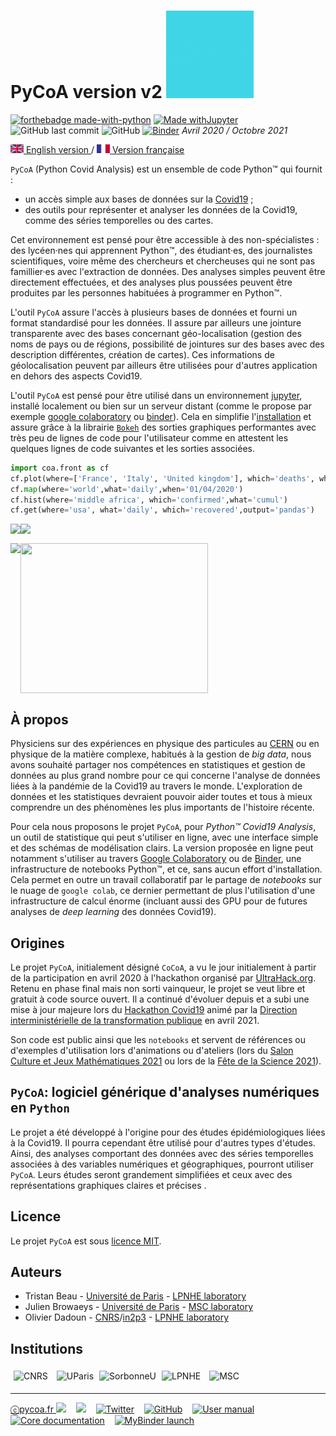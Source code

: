 #  PyCoA version v2 <img src="https://github.com/coa-project/coa-project.github.io/blob/main/fig/logo-anime.gif" width="140px" align=bottom >

[![forthebadge made-with-python](http://ForTheBadge.com/images/badges/made-with-python.svg)](https://www.python.org/)
[![Made withJupyter](https://img.shields.io/badge/Made%20with-Jupyter-orange?style=for-the-badge&logo=Jupyter)](https://jupyter.org/try)
![GitHub last commit](https://img.shields.io/github/last-commit/pycoa/coa/dev?style=for-the-badge)
![GitHub](https://img.shields.io/github/license/pycoa/coa?style=for-the-badge)
[![Binder](https://mybinder.org/badge_logo.svg)](https://mybinder.org/v2/gh/coa-project/pycoa/dev)
_Avril 2020 / Octobre 2021_

[<img src="https://github.com/coa-project/coa-project.github.io/raw/main/fig/UK.png" height="14px" alt="UK flag"> English  version ](https://github.com/coa-project/pycoa)
/
[<img src="https://github.com/coa-project/coa-project.github.io/raw/main/fig/FR.png" height="14px" alt="FR flag"> Version française ](https://github.com/coa-project/pycoa/blob/main/README_FR.md)

<!--center>
<iframe id="mobilehide" height="460" width="580" src="fig/mapFranceVariant.html" frameborder="0"></iframe>
</center-->

`PyCoA` (Python Covid Analysis) est un ensemble de code Python™ qui fournit :
- un accès simple aux bases de données sur la <a href="https://www.who.int/fr/emergencies/diseases/novel-coronavirus-2019/question-and-answers-hub">Covid19</a> ;
- des outils pour représenter et analyser les données de la Covid19, comme des séries temporelles ou des cartes.

Cet environnement est pensé pour être accessible à des non-spécialistes : des lycéen·nes qui apprennent Python™, des étudiant·es, des journalistes scientifiques, voire même des chercheurs et chercheuses qui ne sont pas famillier·es avec l'extraction de données. Des analyses simples peuvent être directement effectuées, et des analyses plus poussées peuvent être produites par les personnes habituées à programmer en Python™.

L'outil `PyCoA` assure l'accès à plusieurs bases de données et fourni un format standardisé pour les données. Il assure par ailleurs une jointure transparente avec des bases concernant géo-localisation (gestion des noms de pays ou de régions, possibilité de jointures sur des bases avec des description différentes, création de cartes). Ces informations de géolocalisation peuvent par ailleurs être utilisées pour d'autres application en dehors des aspects Covid19.

L'outil `PyCoA` est pensé pour être utilisé dans un environnement [jupyter](https://jupyter.org/), installé localement ou bien sur un serveur distant (comme le propose par exemple [google colaboratory](https://colab.research.google.com/) ou [binder](https://mybinder.org/)). Cela en simplifie l'[installation](https://github.com/coa-project/pycoa/wiki/Installation) et assure grâce à la librairie [`Bokeh`](https://bokeh.org/) des sorties graphiques performantes avec très peu de lignes de code pour l'utilisateur comme en attestent les quelques lignes de code suivantes et les sorties associées.

```python
import coa.front as cf
cf.plot(where=['France', 'Italy', 'United kingdom'], which='deaths', what='cumul')
cf.map(where='world',what='daily',when='01/04/2020')
cf.hist(where='middle africa', which='confirmed',what='cumul')
cf.get(where='usa', what='daily', which='recovered',output='pandas')
```
<img src="https://raw.githubusercontent.com/wiki/coa-project/pycoa/figs/pycoa_plot_example.png" height="240" align=top /><img src="https://raw.githubusercontent.com/wiki/coa-project/pycoa/figs/pycoa_map_example.png" height="240" align=top />

<img src="https://raw.githubusercontent.com/wiki/coa-project/pycoa/figs/pycoa_hist_example.png" height="240" align=top /><img src="https://raw.githubusercontent.com/wiki/coa-project/pycoa/figs/pycoa_get_example.png" height="240" width="300" align=top />

## À propos

Physiciens sur des expériences en physique des particules au [CERN](https://home.cern/) ou en physique de la matière complexe, habitués à la gestion de _big data_, nous avons souhaité partager nos compétences en statistiques et gestion de données au plus grand nombre pour ce qui concerne l'analyse de données liées à la pandémie de la Covid19 au travers le monde.
L'exploration de données et les statistiques devraient pouvoir aider toutes et tous à mieux comprendre un des phénomènes les plus importants de l'histoire récente.

Pour cela nous proposons le projet `PyCoA`, pour _Python™ Covid19 Analysis_, un outil de statistique qui peut s'utiliser en ligne, avec une interface simple et des schémas de modélisation clairs. La version proposée en ligne peut notamment s'utiliser au travers [Google Colaboratory](https://colab.research.google.com/) ou de [Binder](https://mybinder.org/), une infrastructure de notebooks Python™, et ce, sans aucun effort d'installation.
Cela permet en outre un travail collaboratif par le partage de _notebooks_ sur le nuage de `google colab`, ce dernier permettant de plus l'utilisation d'une infrastructure de calcul énorme (incluant aussi des GPU pour de futures analyses de _deep learning_ des données Covid19).

## Origines

Le projet `PyCoA`, initialement désigné `CoCoA`, a vu le jour initialement à partir de la participation en avril 2020 à l'hackathon organisé par [UltraHack.org](https://ultrahack.org/covid-19datahack).
Retenu en phase final mais non sorti vainqueur, le projet se veut libre et gratuit à code source ouvert. Il a continué d'évoluer depuis et a subi une mise à jour majeure lors du [Hackathon Covid19](https://hackathon-covid.fr) animé par la [Direction interministérielle de la transformation publique](https://www.modernisation.gouv.fr/) en avril 2021.

Son code est public ainsi que les `notebooks` et servent de références ou d'exemples d'utilisation lors d'animations ou d'ateliers (lors du [Salon Culture et Jeux Mathématiques 2021](https://salon-math.fr/) ou lors de la [Fête de la Science 2021](https://www.fetedelascience.fr/)).

## `PyCoA`: logiciel générique d'analyses numériques en `Python`
Le projet a été développé à l'origine pour des études épidémiologiques liées à la Covid19. Il pourra cependant être utilisé pour d'autres types d'études.   
Ainsi, des analyses comportant des données avec des séries temporelles associées à des variables numériques et géographiques, pourront utiliser `PyCoA`. Leurs études seront grandement simplifiées et ceux avec des représentations graphiques claires et précises .    


## Licence

Le projet `PyCoA` est sous [licence MIT](https://github.com/coa-project/pycoa/blob/main/LICENSE).

## Auteurs

* Tristan Beau - [Université de Paris](http://u-paris.fr) - [LPNHE laboratory](http://lpnhe.in2p3.fr/)
* Julien Browaeys - [Université de Paris](http://u-paris.fr) - [MSC laboratory](http://www.msc.univ-paris-diderot.fr/)
* Olivier Dadoun - [CNRS](http://cnrs.fr)/[in2p3](https://www.in2p3.cnrs.fr/) - [LPNHE laboratory](http://lpnhe.in2p3.fr/)

## Institutions
<div class="row">
    <img src="https://raw.githubusercontent.com/wiki/coa-project/pycoa/figs/logoCNRS.jpg" alt="CNRS" style="height:45px; padding: 5px;" />
    <img src="https://raw.githubusercontent.com/wiki/coa-project/pycoa/figs/Universite_Paris_logo_horizontal.jpg" alt="UParis" style="height:45px; padding: 5px;" />
    <img src="https://raw.githubusercontent.com/wiki/coa-project/pycoa/figs/logo_sorbonne_U.png" alt="SorbonneU" style="height:45px;" />
    <img src="https://raw.githubusercontent.com/wiki/coa-project/pycoa/figs/logo_LPNHE_web_bleu_2011.gif" alt="LPNHE" style="height:45px; padding: 5px;" />
    <img src="http://www.msc.univ-paris-diderot.fr/plugins/kitcnrs/images/logo_msc.jpg" alt="MSC" style="height:45px; padding: 5px;" />
</div>

***
[ⓒpycoa.fr <img src='https://raw.githubusercontent.com/wiki/coa-project/pycoa/figs/world-wide-web.png' height='25px' />](http://www.pycoa.fr) &nbsp;&nbsp;
[<img src='https://raw.githubusercontent.com/wiki/coa-project/pycoa/figs/email.png' height='25px' align='bottom' />](mailto:support@pycoa.fr) &nbsp;&nbsp;
[<img src='https://raw.githubusercontent.com/wiki/coa-project/pycoa/figs/twitter.png' height='25px' alt='Twitter'  />](https://twitter.com/pycoa_fr) &nbsp;&nbsp;
[<img src='https://raw.githubusercontent.com/wiki/coa-project/pycoa/figs/github.png' height='25px' alt='GitHub' />](https://github.com/coa-project/pycoa) &nbsp;&nbsp;
[<img src='https://raw.githubusercontent.com/wiki/coa-project/pycoa/figs/information.png' height='25px' alt='User manual' />](https://github.com/coa-project/pycoa/wiki) &nbsp;&nbsp;
[<img src='https://raw.githubusercontent.com/wiki/coa-project/pycoa/figs/manual.png' height='25px' alt='Core documentation' />](https://www.pycoa.fr/doc) &nbsp;&nbsp;
[<img src='https://raw.githubusercontent.com/wiki/coa-project/pycoa/figs/mybinder.png' height='20px' alt='MyBinder launch' />](https://mybinder.org/v2/gh/coa-project/pycoa/dev)
